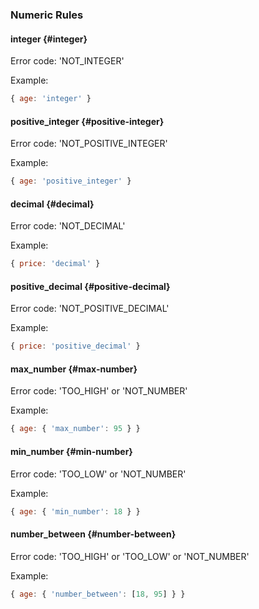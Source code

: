 ### Numeric Rules

#### integer {#integer}

Error code: 'NOT\_INTEGER'

Example:

```javascript
{ age: 'integer' }
```

#### positive\_integer {#positive-integer}

Error code: 'NOT\_POSITIVE\_INTEGER'

Example:

```javascript
{ age: 'positive_integer' }
```

#### decimal {#decimal}

Error code: 'NOT\_DECIMAL'

Example:

```javascript
{ price: 'decimal' }
```

#### positive\_decimal {#positive-decimal}

Error code: 'NOT\_POSITIVE\_DECIMAL'

Example:

```javascript
{ price: 'positive_decimal' }
```

#### max\_number {#max-number}

Error code: 'TOO\_HIGH' or 'NOT\_NUMBER'

Example:

```javascript
{ age: { 'max_number': 95 } }
```

#### min\_number {#min-number}

Error code: 'TOO\_LOW' or 'NOT\_NUMBER'

Example:

```javascript
{ age: { 'min_number': 18 } }
```

#### number\_between {#number-between}

Error code: 'TOO\_HIGH' or 'TOO\_LOW' or 'NOT\_NUMBER'

Example:

```javascript
{ age: { 'number_between': [18, 95] } }
```
